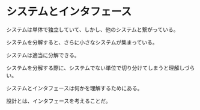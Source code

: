 # システムとインタフェース

システムは単体で独立していて、しかし、他のシステムと繋がっている。

システムを分解すると、さらに小さなシステムが集まっている。

システムは適当に分解できる。

システムを分解する際に、システムでない単位で切り分けてしまうと理解しづらい。

システムとインタフェースは何かを理解するためにある。

設計とは、インタフェースを考えることだ。
